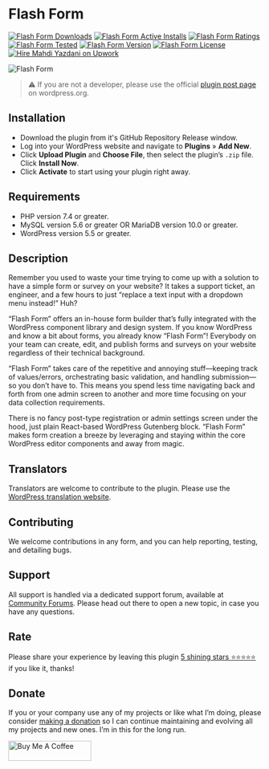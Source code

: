 # Flash Form
[![Flash Form Downloads](https://img.shields.io/wordpress/plugin/dt/flash-form.svg)](https://wordpress.org/plugins/flash-form) [![Flash Form Active Installs](https://img.shields.io/wordpress/plugin/installs/flash-form.svg)](https://wordpress.org/plugins/flash-form) [![Flash Form Ratings](https://img.shields.io/wordpress/plugin/r/flash-form.svg)](https://wordpress.org/plugins/flash-form) [![Flash Form Tested](https://img.shields.io/wordpress/plugin/tested/flash-form.svg)](https://wordpress.org/plugins/flash-form) [![Flash Form Version](https://img.shields.io/wordpress/plugin/v/flash-form.svg)](https://wordpress.org/plugins/flash-form) [![Flash Form License](https://img.shields.io/github/license/mypreview/flash-form)](https://wordpress.org/plugins/flash-form) [![Hire Mahdi Yazdani on Upwork](https://img.shields.io/badge/Hire%20Me-Upwork-37A000)](https://www.upwork.com/o/profiles/users/_~016ad17ad3fc5cce94)

![Flash Form](https://ps.w.org/flash-form/assets/banner-1544x500.jpg?rev=1542924)

> ⚠️ If you are not a developer, please use the official [plugin post page](https://wordpress.org/plugins/flash-form "Download Flash Form plugin") on wordpress.org.

## Installation

* Download the plugin from it's GitHub Repository Release window.
* Log into your WordPress website and navigate to **Plugins** » **Add New**.
* Click **Upload Plugin** and **Choose File**, then select the plugin’s `.zip` file. Click **Install Now**.
* Click **Activate** to start using your plugin right away.

## Requirements

* PHP version 7.4 or greater.
* MySQL version 5.6 or greater OR MariaDB version 10.0 or greater.
* WordPress version 5.5 or greater.

## Description

Remember you used to waste your time trying to come up with a solution to have a simple form or survey on your website? It takes a support ticket, an engineer, and a few hours to just “replace a text input with a dropdown menu instead!” Huh?

“Flash Form” offers an in-house form builder that’s fully integrated with the WordPress component library and design system. If you know WordPress and know a bit about forms, you already know “Flash Form”! Everybody on your team can create, edit, and publish forms and surveys on your website regardless of their technical background.

“Flash Form” takes care of the repetitive and annoying stuff—keeping track of values/errors, orchestrating basic validation, and handling submission—so you don’t have to. This means you spend less time navigating back and forth from one admin screen to another and more time focusing on your data collection requirements.

There is no fancy post-type registration or admin settings screen under the hood, just plain React-based WordPress Gutenberg block. “Flash Form” makes form creation a breeze by leveraging and staying within the core WordPress editor components and away from magic.

## Translators

Translators are welcome to contribute to the plugin. Please use the [WordPress translation website](https://translate.wordpress.org/projects/wp-plugins/flash-form "WordPress translation website").

## Contributing

We welcome contributions in any form, and you can help reporting, testing, and detailing bugs.

## Support

All support is handled via a dedicated support forum, available at [Community Forums](https://wordpress.org/support/plugin/flash-form "Community Forums"). Please head out there to open a new topic, in case you have any questions.

## Rate

Please share your experience by leaving this plugin [5 shining stars ⭐⭐⭐⭐⭐](https://wordpress.org/support/plugin/flash-form/reviews/ "Rate Flash Form 5 stars") if you like it, thanks!

## Donate

If you or your company use any of my projects or like what I’m doing, please consider [making a donation](https://www.buymeacoffee.com/mahdiyazdani) so I can continue maintaining and evolving all my projects and new ones. I’m in this for the long run. 

<a href="https://www.buymeacoffee.com/mahdiyazdani" target="_blank"><img src="https://cdn.buymeacoffee.com/buttons/v2/default-yellow.png" alt="Buy Me A Coffee" style="height: 40px !important;width: 165px !important;" ></a>
